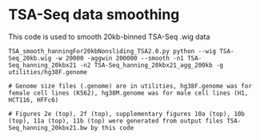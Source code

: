 # TSA-Seq data smoothing
This code is used to smooth 20kb-binned TSA-Seq .wig data 

```shell
TSA_smooth_hanningFor20kbNonsliding_TSA2.0.py python --wig TSA-Seq_20kb.wig -w 20000 -aggwin 200000 --smooth -n1 TSA-Seq_hanning_20kbx21 -n2 TSA-Seq_hanning_20kbx21_agg_200kb -g utilities/hg38F.genome

# Genome size files (.genome) are in utilities, hg38F.genome was for female cell lines (K562), hg38M.genome was for male cell lines (H1, HCT116, HFFc6)

# Figures 2e (top), 2f (top), supplementary figures 10a (top), 10b (top), 11a (top), 11b (top) were generated from output files TSA-Seq_hanning_20kbx21.bw by this code
